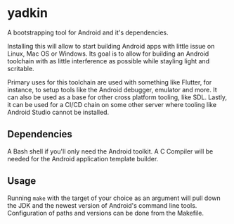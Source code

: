 # yadkin

A bootstrapping tool for Android and it's dependencies.

Installing this will allow to start building Android apps with little issue on Linux, Mac OS or Windows.  Its goal is to allow for building an Android toolchain with as little interference as possible while stayling light and scritable.  

Primary uses for this toolchain are used with something like Flutter, for instance, to setup tools like the Android debugger, emulator and more.  It can also be used as a base for other cross platform tooling, like SDL.  Lastly, it can be used for a CI/CD chain on some other server where tooling like Android Studio cannot be installed.


## Dependencies

A Bash shell if you'll only need the Android toolkit.  A C Compiler will be needed for the Android application template builder.


## Usage

Running `make` with the target of your choice as an argument will pull down the JDK and the newest version of Android's command line tools.  Configuration of paths and versions can be done from the Makefile. 

